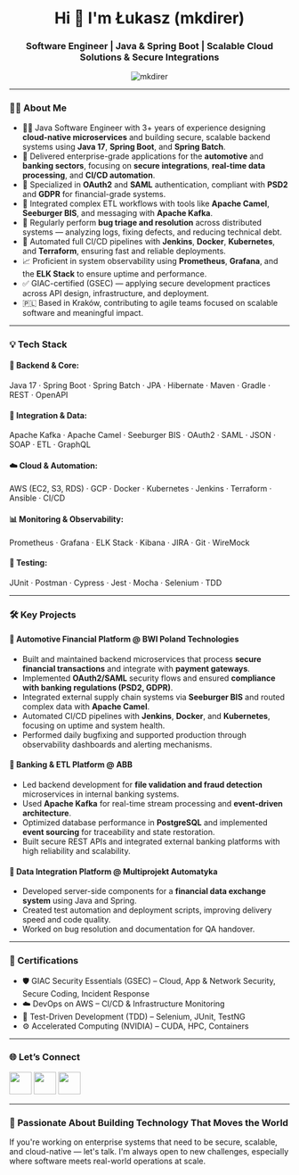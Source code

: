 <h1 align="center">Hi 👋 I'm Łukasz (mkdirer)</h1>
<h3 align="center">Software Engineer | Java & Spring Boot | Scalable Cloud Solutions & Secure Integrations</h3>

<p align="center">
  <img src="https://komarev.com/ghpvc/?username=mkdirer&label=Profile%20views&color=0e75b6&style=flat" alt="mkdirer" />
</p>

---

### 👨‍💻 About Me

- 👨‍💻 Java Software Engineer with 3+ years of experience designing **cloud-native microservices** and building secure, scalable backend systems using **Java 17**, **Spring Boot**, and **Spring Batch**.
- 🚚 Delivered enterprise-grade applications for the **automotive** and **banking sectors**, focusing on **secure integrations**, **real-time data processing**, and **CI/CD automation**.
- 🔐 Specialized in **OAuth2** and **SAML** authentication, compliant with **PSD2** and **GDPR** for financial-grade systems.
- 🧩 Integrated complex ETL workflows with tools like **Apache Camel**, **Seeburger BIS**, and messaging with **Apache Kafka**.
- 🐞 Regularly perform **bug triage and resolution** across distributed systems — analyzing logs, fixing defects, and reducing technical debt.
- 🚀 Automated full CI/CD pipelines with **Jenkins**, **Docker**, **Kubernetes**, and **Terraform**, ensuring fast and reliable deployments.
- 📈 Proficient in system observability using **Prometheus**, **Grafana**, and the **ELK Stack** to ensure uptime and performance.
- ✅ GIAC-certified (GSEC) — applying secure development practices across API design, infrastructure, and deployment.
- 🇵🇱 Based in Kraków, contributing to agile teams focused on scalable software and meaningful impact.

---

### 💡 Tech Stack

#### 🧱 Backend & Core:
Java 17 · Spring Boot · Spring Batch · JPA · Hibernate · Maven · Gradle · REST · OpenAPI

#### 🧩 Integration & Data:
Apache Kafka · Apache Camel · Seeburger BIS · OAuth2 · SAML · JSON · SOAP · ETL · GraphQL

#### ☁️ Cloud & Automation:
AWS (EC2, S3, RDS) · GCP · Docker · Kubernetes · Jenkins · Terraform · Ansible · CI/CD

#### 📊 Monitoring & Observability:
Prometheus · Grafana · ELK Stack · Kibana · JIRA · Git · WireMock

#### 🧪 Testing:
JUnit · Postman · Cypress · Jest · Mocha · Selenium · TDD

---

### 🛠️ Key Projects

#### 🚗 Automotive Financial Platform @ BWI Poland Technologies
- Built and maintained backend microservices that process **secure financial transactions** and integrate with **payment gateways**.
- Implemented **OAuth2/SAML** security flows and ensured **compliance with banking regulations (PSD2, GDPR)**.
- Integrated external supply chain systems via **Seeburger BIS** and routed complex data with **Apache Camel**.
- Automated CI/CD pipelines with **Jenkins**, **Docker**, and **Kubernetes**, focusing on uptime and system health.
- Performed daily bugfixing and supported production through observability dashboards and alerting mechanisms.

#### 🏦 Banking & ETL Platform @ ABB
- Led backend development for **file validation and fraud detection** microservices in internal banking systems.
- Used **Apache Kafka** for real-time stream processing and **event-driven architecture**.
- Optimized database performance in **PostgreSQL** and implemented **event sourcing** for traceability and state restoration.
- Built secure REST APIs and integrated external banking platforms with high reliability and scalability.

#### 🔄 Data Integration Platform @ Multiprojekt Automatyka
- Developed server-side components for a **financial data exchange system** using Java and Spring.
- Created test automation and deployment scripts, improving delivery speed and code quality.
- Worked on bug resolution and documentation for QA handover.

---

### 📜 Certifications

- 🛡️ GIAC Security Essentials (GSEC) – Cloud, App & Network Security, Secure Coding, Incident Response
- ☁️ DevOps on AWS – CI/CD & Infrastructure Monitoring
- 🧪 Test-Driven Development (TDD) – Selenium, JUnit, TestNG
- ⚙️ Accelerated Computing (NVIDIA) – CUDA, HPC, Containers

---

### 🌐 Let’s Connect

<p align="left">
  <a href="https://www.linkedin.com/in/lukewa/" target="blank"><img src="https://img.icons8.com/color/48/linkedin.png" width="40" height="40" /></a>
  <a href="https://stackoverflow.com/users/18136457/mkdirer" target="blank"><img src="https://img.icons8.com/ios/48/FA5252/stackoverflow.png" width="40" height="40" /></a>
  <a href="https://www.hackerrank.com/wajdalukasz55" target="blank"><img src="https://img.icons8.com/ios-filled/48/00C292/hackerrank.png" width="40" height="40" /></a>
</p>

---

### 🚀 Passionate About Building Technology That Moves the World

If you're working on enterprise systems that need to be secure, scalable, and cloud-native — let's talk. I'm always open to new challenges, especially where software meets real-world operations at scale.
